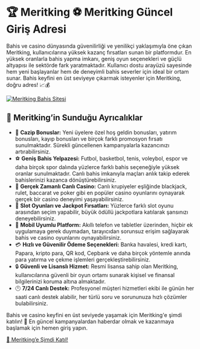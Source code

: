 <h1>🏆 Meritking ⚽ Meritking Güncel Giriş Adresi</h1>
<p>Bahis ve casino dünyasında güvenilirliği ve yenilikçi yaklaşımıyla öne çıkan Meritking, kullanıcılarına yüksek kazanç fırsatları sunan bir platformdur. En yüksek oranlarla bahis yapma imkanı, geniş oyun seçenekleri ve güçlü altyapısı ile sektörde fark yaratmaktadır. Kullanıcı dostu arayüzü sayesinde hem yeni başlayanlar hem de deneyimli bahis severler için ideal bir ortam sunar. Bahis keyfini en üst seviyeye çıkarmak isteyenler için Meritking, doğru adres! 📈💰</p>
<a href="https://t.me/+vT5xydT9LLBlMzA0" title="Meritking’e Katıl">
    <img src="https://i.ibb.co/5K7Ks6w/zzzz3.gif" alt="Meritking Bahis Sitesi">
</a>
<h2>🌟 Meritking’in Sunduğu Ayrıcalıklar</h2>
<ul>
    <li>🎁 <strong>Cazip Bonuslar:</strong> Yeni üyelere özel hoş geldin bonusları, yatırım bonusları, kayıp bonusları ve birçok farklı promosyon fırsatı sunulmaktadır. Sürekli güncellenen kampanyalarla kazancınızı artırabilirsiniz.</li>
    <li>⚽ <strong>Geniş Bahis Yelpazesi:</strong> Futbol, basketbol, tenis, voleybol, espor ve daha birçok spor dalında yüzlerce farklı bahis seçeneğiyle yüksek oranlar sunulmaktadır. Canlı bahis imkanıyla maçları anlık takip ederek bahislerinizi kazanca dönüştürebilirsiniz.</li>
    <li>🎲 <strong>Gerçek Zamanlı Canlı Casino:</strong> Canlı krupiyeler eşliğinde blackjack, rulet, baccarat ve poker gibi en popüler casino oyunlarını oynayarak gerçek bir casino deneyimi yaşayabilirsiniz.</li>
    <li>🎰 <strong>Slot Oyunları ve Jackpot Fırsatları:</strong> Yüzlerce farklı slot oyunu arasından seçim yapabilir, büyük ödüllü jackpotlara katılarak şansınızı deneyebilirsiniz.</li>
    <li>📱 <strong>Mobil Uyumlu Platform:</strong> Akıllı telefon ve tabletler üzerinden, hiçbir ek uygulamaya gerek duymadan, tarayıcıdan sorunsuz erişim sağlayarak bahis ve casino oyunlarını oynayabilirsiniz.</li>
    <li>💳 <strong>Hızlı ve Güvenilir Ödeme Seçenekleri:</strong> Banka havalesi, kredi kartı, Papara, kripto para, QR kod, Cepbank ve daha birçok yöntemle anında para yatırma ve çekme işlemleri gerçekleştirebilirsiniz.</li>
    <li>🔒 <strong>Güvenli ve Lisanslı Hizmet:</strong> Resmi lisansa sahip olan Meritking, kullanıcılarına güvenli bir oyun ortamı sunarak kişisel ve finansal bilgilerinizi koruma altına almaktadır.</li>
    <li>🕛 <strong>7/24 Canlı Destek:</strong> Profesyonel müşteri hizmetleri ekibi ile günün her saati canlı destek alabilir, her türlü soru ve sorununuza hızlı çözümler bulabilirsiniz.</li>
</ul>
<p>Bahis ve casino keyfini en üst seviyede yaşamak için Meritking'e şimdi katılın! 🚀 En güncel kampanyalardan haberdar olmak ve kazanmaya başlamak için hemen giriş yapın.</p>
<a href="https://t.me/+vT5xydT9LLBlMzA0">🔗 Meritking’e Şimdi Katıl!</a>
